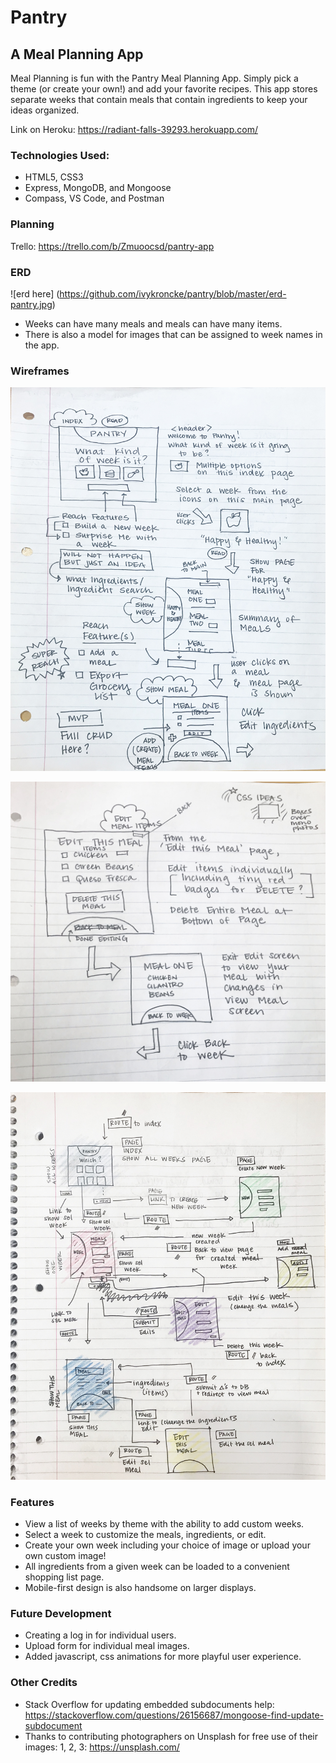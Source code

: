 # Pantry
## A Meal Planning App

Meal Planning is fun with the Pantry Meal Planning App. Simply pick a theme (or create your own!) and add your favorite recipes. This app stores separate weeks that contain meals that contain ingredients to keep your ideas organized.

Link on Heroku: 
https://radiant-falls-39293.herokuapp.com/

### Technologies Used:
* HTML5, CSS3
* Express, MongoDB, and Mongoose
* Compass, VS Code, and Postman

### Planning

Trello: https://trello.com/b/Zmuoocsd/pantry-app

### ERD
![erd here]
(https://github.com/ivykroncke/pantry/blob/master/erd-pantry.jpg)
* Weeks can have many meals and meals can have many items.
* There is also a model for images that can be assigned to week names in the app.

### Wireframes
![wireframe here](https://github.com/ivykroncke/pantry/blob/master/wireframe-rough-kroncke-pantry-1.jpg)

![wireframe here](https://github.com/ivykroncke/pantry/blob/master/wireframe-rough-kroncke-pantry-2.jpg)

![wireframe here](https://github.com/ivykroncke/pantry/blob/master/wireframe-routes-kroncke-pantry.jpg)

### Features
* View a list of weeks by theme with the ability to add custom weeks.
* Select a week to customize the meals, ingredients, or edit.
* Create your own week including your choice of image or upload your own custom image!
* All ingredients from a given week can be loaded to a convenient shopping list page.
* Mobile-first design is also handsome on larger displays.


### Future Development
* Creating a log in for individual users.
* Upload form for individual meal images.
* Added javascript, css animations for more playful user experience.

### Other Credits

* Stack Overflow for updating embedded subdocuments help: https://stackoverflow.com/questions/26156687/mongoose-find-update-subdocument
* Thanks to contributing photographers on Unsplash for free use of their images: 1, 2, 3: https://unsplash.com/
